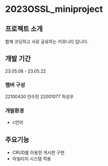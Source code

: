 # 2023OSSL_miniproject

## 프로젝트 소개
함께 코딩하고 서로 공유하는 커뮤니티 입니다.

## 개발 기간
23.05.08 - 23.05.22

### 멤버 구성
22100430 안수민
22001077 허성우

### 개발환경
- c언어

## 주요기능
- CRUD를 이용한 게시판 구현
- 마일리지 시스템 적용
